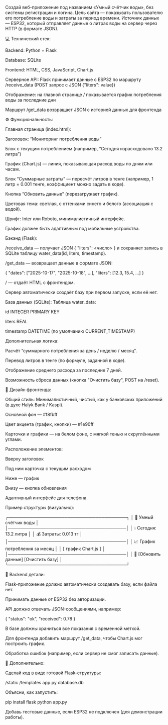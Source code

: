 Создай веб-приложение под названием «Умный счётчик воды», без системы регистрации и логина.
Цель сайта — показывать пользователю его потребление воды и затраты за период времени.
Источник данных — ESP32, который отправляет данные о литрах воды на сервер через HTTP (в формате JSON).

💻 Технический стек:

Backend: Python + Flask

Database: SQLite

Frontend: HTML, CSS, JavaScript, Chart.js

Серверное API: Flask принимает данные с ESP32 по маршруту /receive_data (POST запрос с JSON {"liters": value})

Отображение: на главной странице / показывается график потребления воды за последние дни

Маршрут /get_data возвращает JSON с историей данных для фронтенда

⚙️ Функциональность:

Главная страница (index.html):

Заголовок: “Мониторинг потребления воды”

Блок с текущим потреблением (например, “Сегодня израсходовано 13.2 литра”)

График (Chart.js) — линия, показывающая расход воды по дням или часам.

Блок “Суммарные затраты” — пересчёт литров в тенге (например, 1 литр = 0.001 тенге, коэффициент можно задать в коде).

Кнопка “Обновить данные” (перезагружает график).

Цветовая тема: светлая, с оттенками синего и белого (ассоциация с водой).

Шрифт: Inter или Roboto, минималистичный интерфейс.

График должен быть адаптивным под мобильные устройства.

Бэкэнд (Flask):

/receive_data — получает JSON { "liters": <число> } и сохраняет запись в SQLite таблицу water_data(id, liters, timestamp).

/get_data — возвращает данные в формате JSON:

{
  "dates": ["2025-10-17", "2025-10-18", ...],
  "liters": [12.3, 15.4, ...]
}


/ — отдаёт HTML с фронтендом.

Сервер автоматически создаёт базу при первом запуске, если её нет.

База данных (SQLite):
Таблица water_data:

id INTEGER PRIMARY KEY

liters REAL

timestamp DATETIME (по умолчанию CURRENT_TIMESTAMP)

Дополнительная логика:

Расчёт “суммарного потребления за день / неделю / месяц”.

Перевод литров в тенге (по формуле, заданной в коде).

Отображение среднего расхода за последние 7 дней.

Возможность сброса данных (кнопка "Очистить базу", POST на /reset).

🎨 Дизайн фронтенда:

Общий стиль:
Минималистичный, чистый, как у банковских приложений (в духе Halyk Bank / Kaspi).

Основной фон — #f8fbff

Цвет акцента (график, кнопки) — #1e90ff

Карточки и графики — на белом фоне, с мягкой тенью и скруглёнными углами.

Расположение элементов:

Вверху заголовок

Под ним карточка с текущим расходом

Ниже — график

Внизу — кнопка обновления

Адаптивный интерфейс для телефона.

Пример структуры (визуально):

┌──────────────────────────────────────┐
│ 🌊 Умный счётчик воды                │
│──────────────────────────────────────│
│ 💧 Сегодня: 13.2 литра               │
│ 💰 Затраты: 0.013 тг                 │
│──────────────────────────────────────│
│ 📈 График потребления за месяц       │
│ [ график Chart.js ]                  │
│──────────────────────────────────────│
│ 🔁 [Обновить данные] [Очистить базу] │
└──────────────────────────────────────┘

🧩 Backend детали:

Flask-приложение должно автоматически создавать базу, если файла нет.

Принимать данные от ESP32 без авторизации.

API должно отвечать JSON-сообщениями, например:

{ "status": "ok", "received": 0.78 }


В базе должны храниться все показания с временной меткой.

Для фронтенда добавить маршрут /get_data, чтобы Chart.js мог построить график.

Обработка ошибок (например, если сервер не смог записать данные).

🧠 Дополнительно:

Сделай код в виде готовой Flask-структуры:

/static
/templates
app.py
database.db


Объясни, как запустить:

pip install flask
python app.py


Добавь тестовые данные, если ESP32 не подключен (для демонстрации работы).